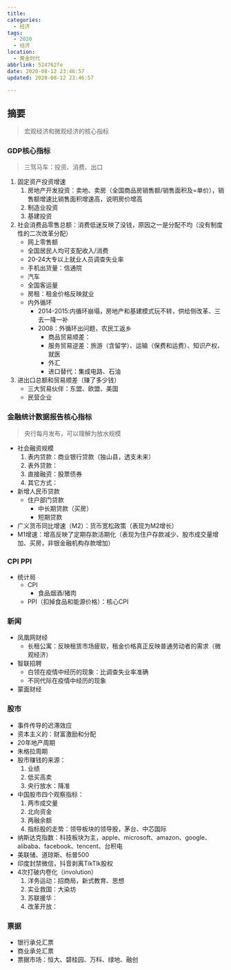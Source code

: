 ```yaml
---
title: 
categories:
  - 经济
tags:
  - 2020
  - 经济
location:
  - 黄金时代
abbrlink: 524762fe
date: 2020-08-12 23:46:57
updated: 2020-08-12 23:46:57

---
```


## 摘要

>宏观经济和微观经济的核心指标

<!-- more -->

### GDP核心指标

> 三驾马车：投资、消费、出口

1. 固定资产投资增速
   1. 房地产开发投资：卖地、卖房（全国商品房销售额/销售面积及=单价），销售额增速比销售面积增速高，说明房价增高
   2. 制造业投资
   3. 基建投资
2. 社会消费品零售总额：消费低迷反映了没钱，原因之一是分配不均（没有制度性的二次改革分配）
   - 网上零售额
   - 全国居民人均可支配收入/消费
   - 20-24大专以上就业人员调查失业率
   - 手机出货量：信通院
   - 汽车
   - 全国客运量
   - 房租：租金价格反映就业
   - 内外循环
     - 2014-2015:内循环崩塌，房地产和基建模式玩不转，供给侧改革、三去一降一补
     - 2008：外循环出问题，农民工返乡
       - 商品贸易顺差：
       - 服务贸易逆差：旅游（含留学）、运输（保费和运费）、知识产权、就医
       - 外汇
       - 进口替代：集成电路、石油
3. 进出口总额和贸易顺差（赚了多少钱）
   - 三大贸易伙伴：东盟、欧盟、美国
   - 民营企业

### 金融统计数据报告核心指标

> 央行每月发布，可以理解为放水规模

- 社会融资规模
  1. 表内贷款：商业银行贷款（独山县，透支未来）
  2. 表外贷款：
  3. 直接融资：股票债券
  4. 其它方式：
- 新增人民币贷款
  - 住户部门贷款
    - 中长期贷款（买房）
    - 短期贷款
- 广义货币同比增速（M2）：货币宽松政策（表现为M2增长）
- M1增速：增高反映了定期存款活期化（表现为住户存款减少、股市成交量增加、买房，非银金融机构存款增加）

### CPI PPI

- 统计局
  - CPI
    - 食品烟酒/猪肉
  - PPI（扣掉食品和能源价格）：核心CPI

### 新闻

- 凤凰网财经
  - 长租公寓：反映租赁市场疲软，租金价格真正反映普通劳动者的需求（微观经济）
- 智联招聘
  - 白领在疫情中经历的现象：比调查失业率准确
  - 不同代际在疫情中经历的现象
- 蒙面财经

### 股市

- 事件传导的迟滞效应
- 资本主义的：财富激励和分配
- 20年地产周期
- 朱格拉周期
- 股市赚钱的来源：
  1. 业绩
  2. 低买高卖
  3. 央行放水：降准
- 中国股市四个观察指标：
  1. 两市成交量
  2. 北向资金
  3. 两融余额
  4. 指标股的走势：领导板块的领导股，茅台、中芯国际
- 纳斯达克指数：科技板块为主，apple、microsoft、amazon、google、alibaba、facebook、tencent、台积电
- 美联储、道琼斯、标普500
- 印度封禁微信，抖音剥离TikTlk股权
- 4次打破内卷化（involution）
  1. 洋务运动：招商局，新式教育、思想
  2. 实业救国：大染坊
  3. 苏联援华：
  4. 改革开放：

### 票据

- 银行承兑汇票
- 商业承兑汇票
- 票据市场：恒大、碧桂园、万科、绿地、融创